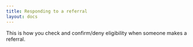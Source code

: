 ```yaml
---
title: Responding to a referral
layout: docs
---
```


This is how you check and confirm/deny eligibility when someone makes a referral.